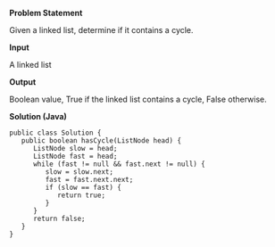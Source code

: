 

**Problem Statement**

Given a linked list, determine if it contains a cycle.

**Input**

A linked list 

**Output**

Boolean value, True if the linked list contains a cycle, False otherwise.

**Solution (Java)**

```
public class Solution {
   public boolean hasCycle(ListNode head) {
      ListNode slow = head;
      ListNode fast = head;
      while (fast != null && fast.next != null) {
         slow = slow.next;
         fast = fast.next.next;
         if (slow == fast) {
            return true;
         }
      }
      return false;
   }
}
```